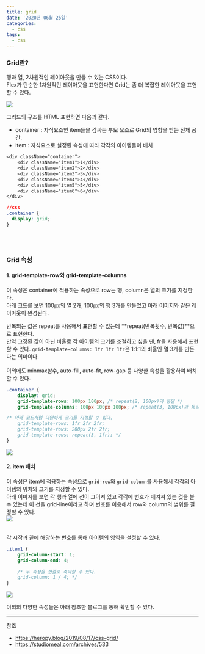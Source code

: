 ```yaml
---
title: grid
date: '2020년 06월 25일'
categories:
  - css
tags:
  - css
---
```


### Grid란?
행과 열, 2차원적인 레이아웃을 만들 수 있는 CSS이다. 
<br />
Flex가 단순한 1차원적인 레이아웃을 표현한다면 Grid는 좀 더 복잡한 레이아웃을 표현할 수 있다. 

![](https://softtechgroup.us/blog/public/images/flexboxvscssgrid.jpeg)

그리드의 구조를 HTML 표현하면 다음과 같다. 
<br />
- container : 자식요소인 item들을 감싸는 부모 요소로 Grid의 영향을 받는 전체 공간.
- item : 자식요소로 설정된 속성에 따라 각각의 아이템들이 배치

~~~css
<div className="container">
    <div className="item1">1</div>
    <div className="item2">2</div>
    <div className="item3">3</div>
    <div className="item4">4</div>
    <div className="item5">5</div>
    <div className="item6">6</div>
</div>

//css
.container {
  display: grid;
}
~~~

<br />
<br />

### Grid 속성

#### 1. grid-template-row와 grid-template-columns
이 속성은 container에 적용하는 속성으로 row는 행, column은 열의 크기를 지정한다. 
<br />
아래 코드를 보면 100px의 열 2개, 100px의 행 3개를 만들었고 아래 이미지와 같은 레이아웃이 완성된다. 
<br />

반복되는 값은 repeat를 사용해서 표현할 수 있는데 **repeat(반복횟수, 반복값)**으로 표현한다. 
<br />
만약 고정된 값이 아닌 비율로 각 아이템의 크기를 조절하고 싶을 땐, fr을 사용해서 표현할 수 있다. `grid-template-columns: 1fr 1fr 1fr`은 1:1:1의 비율인 열 3개를 만든다는 의미이다.  
<br />
이외에도 minmax함수, auto-fill, auto-fit, row-gap 등 다양한 속성을 활용하여 배치할 수 있다. 
~~~css
.container {
    display: grid;
    grid-template-rows: 100px 100px; /* repeat(2, 100px)과 동일 */
    grid-template-columns: 100px 100px 100px; /* repeat(3, 100px)과 동일 */

/* 아래 코드처럼 다양하게 크기를 지정할 수 있다. 
    grid-template-rows: 1fr 2fr 2fr;
    grid-template-rows: 200px 2fr 2fr;
    grid-template-rows: repeat(3, 1fr); */
}
~~~
![](https://images.velog.io/images/ppl8709/post/f734faa3-dc38-4310-be7f-8e3125de259a/image.png)

#### 2. item 배치
이 속성은 item에 적용하는 속성으로 `grid-row`와 `grid-column`를 사용해서 각각의 아이템의 위치와 크기를 지정할 수 있다. 
<br />
아래 이미지를 보면 각 행과 열에 선이 그어져 있고 각각에 번호가 메겨져 있는 것을 볼 수 있는데 이 선을 grid-line이라고 하며 번호를 이용해서 row와 column의 범위를 결정할 수 있다.   
![](https://images.velog.io/images/ppl8709/post/56829237-261f-4f8f-9fc6-5a302c2bf3ee/image.png)

<br />
각 시작과 끝에 해당하는 번호를 통해 아이템의 영역을 설정할 수 있다. 

~~~css
.item1 {
    grid-column-start: 1;
    grid-column-end: 4;    
    
    /* 두 속성을 한줄로 축약할 수 있다.
    grid-column: 1 / 4; */
}
~~~
![](https://images.velog.io/images/ppl8709/post/b4e21ae8-4194-45cf-bb1e-9faceb655492/image.png)

이외의 다양한 속성들은 아래 참조한 블로그를 통해 확인할 수 있다. 
***

참조

* https://heropy.blog/2019/08/17/css-grid/
* https://studiomeal.com/archives/533
